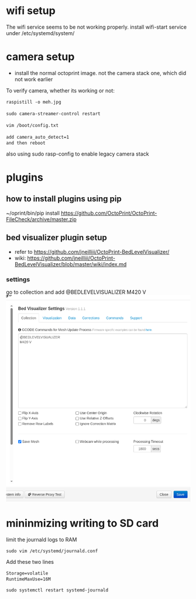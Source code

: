 # wifi setup

The wifi service seems to be not working properly.
install wifi-start service under /etc/systemd/system/


# camera setup
- install the normal octoprint image. not the camera stack one, which did not work earlier

To verify camera, whether its working or not: 
```
raspistill -o meh.jpg

sudo camera-streamer-control restart

vim /boot/config.txt

add camera_auto_detect=1
and then reboot
```

also using sudo rasp-config to enable legacy camera stack

# plugins

## how to install plugins using pip

~/oprint/bin/pip install https://github.com/OctoPrint/OctoPrint-FileCheck/archive/master.zip

## bed visualizer plugin setup

- refer to https://github.com/jneilliii/OctoPrint-BedLevelVisualizer/
- wiki: https://github.com/jneilliii/OctoPrint-BedLevelVisualizer/blob/master/wiki/index.md

### settings

go to collection and add 
@BEDLEVELVISUALIZER 
M420 V
![screenshot](image.png)

# mininmizing writing to SD card

limit the journald logs to RAM 

```
sudo vim /etc/systemd/journald.conf

```

Add these two lines
```
Storage=volatile
RuntimeMaxUse=16M
```
```
sudo systemctl restart systemd-journald

```


